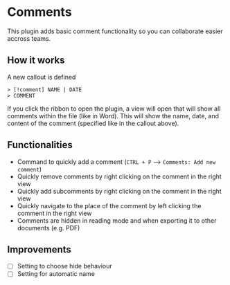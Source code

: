 # Comments

This plugin adds basic comment functionality so you can collaborate easier accross teams.

## How it works
A new callout is defined
```
> [!comment] NAME | DATE
> COMMENT
```

If you click the ribbon to open the plugin, a view will open that will show all comments within the file (like in Word). This will show the name, date, and content of the comment (specified like in the callout above).

## Functionalities
- Command to quickly add a comment (`CTRL + P` --> `Comments: Add new comment`)
- Quickly remove comments by right clicking on the comment in the right view
- Quickly add subcomments by right clicking on the comment in the right view
- Quickly navigate to the place of the comment by left clicking the comment in the right view
- Comments are hidden in reading mode and when exporting it to other documents (e.g. PDF)

## Improvements

- [ ] Setting to choose hide behaviour
- [ ] Setting for automatic name
